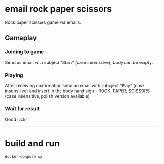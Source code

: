 # email rock paper scissors
Rock paper scissors game via emails.

## Gameplay
### Joining to game
Send an email with subject "Start" (case insensitive), body can be empty.

### Playing
After receiving confirmation send an email with subcject "Play" (case insensitive) and insert in the body hand sign - ROCK, PAPER, SCISSORS (case insensitive, polish version available)

### Wait for result
Good luck!

---

# build and run
```
docker-compose up
```
